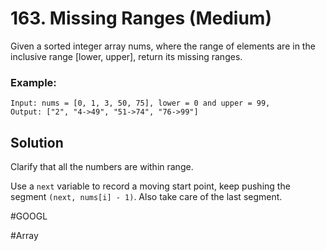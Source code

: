 # 163. Missing Ranges (Medium)

Given a sorted integer array nums, where the range of elements are in the inclusive range [lower, upper], return its missing ranges.

### Example:
```
Input: nums = [0, 1, 3, 50, 75], lower = 0 and upper = 99,
Output: ["2", "4->49", "51->74", "76->99"]
```

## Solution
Clarify that all the numbers are within range.

Use a `next` variable to record a moving start point, keep pushing the segment `(next, nums[i] - 1)`. Also take care of the last segment.

#GOOGL

#Array
